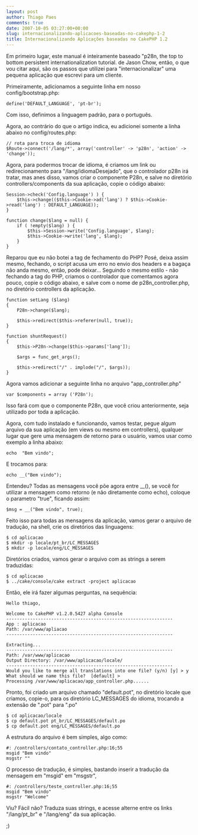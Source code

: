 ```yaml
---
layout: post
author: Thiago Paes
comments: true
date: 2007-10-05 03:27:00+00:00
slug: internacionalizando-aplicacoes-baseadas-no-cakephp-1-2
title: Internacionalizando Aplicações baseadas no CakePHP 1.2
---
```


Em primeiro lugar, este manual é inteiramente baseado "p28n, the top to bottom persistent internationalization tutorial. de Jason Chow, 
então, o que vou citar aqui, são os passos que utilizei para "internacionalizar" uma pequena aplicação que escrevi para um cliente.

Primeiramente, adicionamos a seguinte linha em nosso config/bootstrap.php:

```
define('DEFAULT_LANGUAGE', 'pt-br');
```

Com isso, definimos a linguagem padrão, para o português.

Agora, ao contrário do que o artigo indica, eu adicionei somente a linha abaixo no config/routes.php:

```
// rota para troca de idioma
$Route->connect('/lang/*', array('controller' -> 'p28n', 'action' -> 'change'));
```

Agora, para podermos trocar de idioma, é criamos um link ou redirecionamento para "/lang/idiomaDesejado", que o controlador p28n irá tratar, mas anes disso, 
vamos criar o componente P28n, e salve no diretório controllers/components da sua aplicação, copie o código abaixo:

```
Session->check('Config.language') ) {
    $this->change(($this->Cookie->ad('lang') ? $this->Cookie->read('lang') : DEFAULT_LANGUAGE));
}

function change($lang = null) {
    if ( !empty($lang) ) {
        $this->Session->write('Config.language', $lang);
        $this->Cookie->write('lang', $lang);
    }
}
```

Reparou que eu não botei a tag de fechamento do PHP? Posé, deixa assim mesmo, fechando, o script acusa um erro no envio dos headers e a bagaça não anda mesmo, 
então, pode deixar... Seguindo o mesmo estilo - não fechando a tag do PHP, criamos o controlador que comentamos agora pouco, copie o código abaixo, e salve com 
o nome de p28n_controller.php, no diretório controllers da aplicação.

```
function setLang ($lang)
{
    P28n->change($lang);

    $this->redirect($this->referer(null, true));
}

function shuntRequest()
{
    $this->P28n->change($this->params['lang']);

    $args = func_get_args();
    
    $this->redirect("/" . implode("/", $args));
}
```

Agora vamos adicionar a seguinte linha no arquivo "app_controller.php"

```
var $components = array ('P28n');
```

Isso fará com que o componente P28n, que você criou anteriormente, seja utilizado por toda a aplicação.

Agora, com tudo instalado e funcionando, vamos testar, pegue algum arquivo da sua aplicação (em views ou mesmo em controllers), qualquer lugar que gere uma 
mensagem de retorno para o usuário, vamos usar como exemplo a linha abaixo:

```
echo  "Bem vindo";
```

E trocamos para:

```
echo __("Bem vindo");
```

Entendeu? Todas as mensagens você põe agora entre \__(), se você for utilizar a mensagem como retorno (e não diretamente como echo), coloque o parametro "true", ficando assim:

```
$msg = __("Bem vindo", true);
```

Feito isso para todas as mensagens da aplicação, vamos gerar o arquivo de tradução, na shell, crie os diretórios das linguagens:

```
$ cd aplicacao
$ mkdir -p locale/pt_br/LC_MESSAGES
$ mkdir -p locale/eng/LC_MESSAGES
```

Diretórios criados, vamos gerar o arquivo com as strings a serem traduzidas:

```
$ cd aplicacao
$ ../cake/console/cake extract -project aplicacao
```

Então, ele irá fazer algumas perguntas, na sequência:
```
Hello thiago,

Welcome to CakePHP v1.2.0.5427 alpha Console
---------------------------------------------------------------
App : aplicacao
Path: /var/www/apliacao
---------------------------------------------------------------

Extracting...
---------------------------------------------------------------
Path: /var/www/aplicacao
Output Directory: /var/www/aplicacao/locale/
---------------------------------------------------------------
Would you like to merge all translations into one file? (y/n) [y] > y
What should we name this file?  [default] >
Processing /var/www/aplicacao/app_controller.php......
```

Pronto, foi criado um arquivo chamado "default.pot", no diretório locale que criamos, copie-o, para os diretório LC_MESSAGES do idioma, trocando a extensão de ".pot" para ".po"
```
$ cd aplicacao/locale
$ cp default.pot pt_br/LC_MESSAGES/default.po
$ cp default.pot eng/LC_MESSAGES/default.po
```

A estrutura do arquivo é bem simples, algo como:

```
#: /controllers/contato_controller.php:16;55
msgid "Bem vindo"
msgstr ""
```

O processo de tradução, é simples, bastando inserir a tradução da mensagem em "msgid" em "msgstr",
```
#: /controllers/teste_controller.php:16;55 
msgid "Bem vindo" 
msgstr "Welcome"
```

Viu? Fácil não? Traduza suas strings, e acesse alterne entre os links "/lang/pt_br" e "/lang/eng" da sua aplicação.

;)

